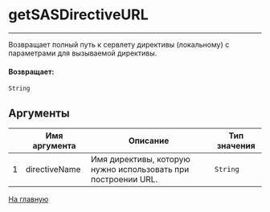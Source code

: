 # getSASDirectiveURL

---

Возвращает полный путь к сервлету директивы (локальному) с параметрами для вызываемой директивы.

#### Возвращает:

`String`

## Аргументы

|  | Имя аргумента | Описание | Тип значения |
| --- | --- | --- | --- |
| 1 | directiveName | Имя директивы, которую нужно использовать при построении URL. | `String` |



[На главную](./)